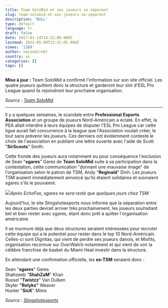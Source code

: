 ```yaml
---
title: Team SoloMid et ses joueurs se séparent
slug: team-solomid-et-ses-joueurs-se-separent
description: 'NULL'
type: default
language: fr
draft: false
date: 2017-01-14T14:22:00.000Z
lastmod: 2022-05-09T12:31:05.000Z
views: '1168'
author: neLendirekt
country: us
categories: []
tags: []
---
```

**Mise à jour :** Team SoloMid a confirmé l'information sur son site officiel. Les quatre joueurs quittent donc la structure et garderont leur slot d'ESL Pro League quand ils rejoindront leur prochaine organisation.  
  
_Source : [Team SoloMid](http://tsm.gg/news/csgo-announcement)_

---

Il y a quelques semaines, le scandale entre **Professional Esports Association** et un groupe de joueurs Nord-Américain a éclaté. En effet, la PEA allait interdire à leurs équipes de disputer l'ESL Pro League car cette ligue aurait fait concurrence à la league que l'Association voulait créer, le tout sans prévenir les joueurs. Ces derniers ont évidemment contesté le choix de l'association en publiant une lettre ouverte avec l'aide de Scott "**SirScoots**" Smith.

Cette fronde des joueurs aura notamment eu pour conséquence l'exclusion de Sean "**sgares**" Gares de **Team SoloMid** suite à sa participation dans la contestation, cette communication "donnant une mauvaise image" de l'organisation selon le patron de TSM, Andy "**Reginald**" Dinh. Les joueurs TSM avaient immédiatement annoncé qu'ils étaient solidaires et suivraient sgares s'ils le pouvaient.

![](/storage/images/5852a196952b6_sgares-at-esea-season-22-global-challengejpeg.jpeg)_Après EchoFox, sgares ne sera resté que quelques jours chez TSM_

Aujourd'hui, le site Slingshotesports nous informe que la séparation entre les deux parties devrait arriver très prochainement, les joueurs souhaitant bel et bien rester avec sgares, étant donc prêt à quitter l'organisation américaine.

Il se murmure déjà que deux structures seraient intéressées pour recruter cette équipe qui a le potentiel pour rester dans le top 10 Nord-Américain. Celles-ci sont Dignitas, qui vient de perdre ses joueurs danois, et Misfits, organisation reconnue sur OverWatch notamment et qui vient de voir la célèbre franchise de basket du Miami Heat investir dans la structure.

En attendant une confirmation officielle, les **ex-TSM** seraient donc :

Sean "**sgares**" Gares  
Shahzeeb "**ShahZaM**" Khan  
Russel "**Twistzz**" Van Dulken  
Skyler **"Relyks"** Weaver  
Hunter "**SicK**" Mims

_Source : [Slingshotesports](https://slingshotesports.com/2017/01/13/team-solomid-counter-strike-part-ways-with-roster-re-join-sean-gares/)_
